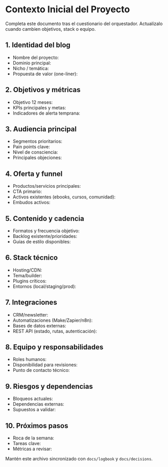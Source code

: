 # Contexto Inicial del Proyecto

Completa este documento tras el cuestionario del orquestador. Actualízalo cuando cambien objetivos, stack o equipo.

## 1. Identidad del blog
- Nombre del proyecto:
- Dominio principal:
- Nicho / temática:
- Propuesta de valor (one-liner):

## 2. Objetivos y métricas
- Objetivo 12 meses:
- KPIs principales y metas:
- Indicadores de alerta temprana:

## 3. Audiencia principal
- Segmentos prioritarios:
- Pain points clave:
- Nivel de consciencia:
- Principales objeciones:

## 4. Oferta y funnel
- Productos/servicios principales:
- CTA primario:
- Activos existentes (ebooks, cursos, comunidad):
- Embudos activos:

## 5. Contenido y cadencia
- Formatos y frecuencia objetivo:
- Backlog existente/prioridades:
- Guías de estilo disponibles:

## 6. Stack técnico
- Hosting/CDN:
- Tema/builder:
- Plugins críticos:
- Entornos (local/staging/prod):

## 7. Integraciones
- CRM/newsletter:
- Automatizaciones (Make/Zapier/n8n):
- Bases de datos externas:
- REST API (estado, rutas, autenticación):

## 8. Equipo y responsabilidades
- Roles humanos:
- Disponibilidad para revisiones:
- Punto de contacto técnico:

## 9. Riesgos y dependencias
- Bloqueos actuales:
- Dependencias externas:
- Supuestos a validar:

## 10. Próximos pasos
- Roca de la semana:
- Tareas clave:
- Métricas a revisar:

Mantén este archivo sincronizado con `docs/logbook` y `docs/decisions`.
